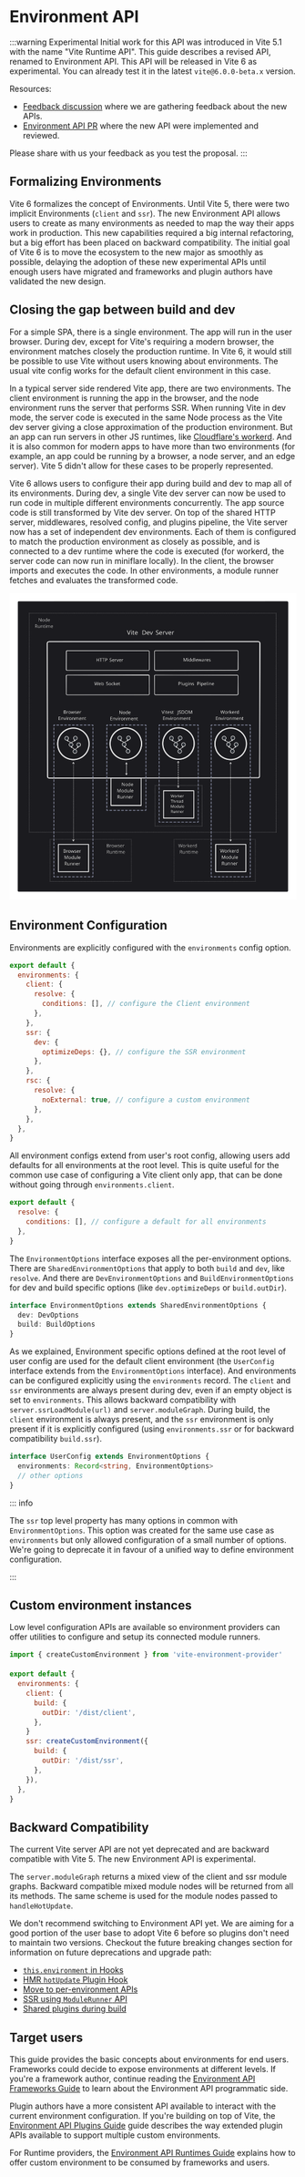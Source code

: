 # Environment API

:::warning Experimental
Initial work for this API was introduced in Vite 5.1 with the name "Vite Runtime API". This guide describes a revised API, renamed to Environment API. This API will be released in Vite 6 as experimental. You can already test it in the latest `vite@6.0.0-beta.x` version.

Resources:

- [Feedback discussion](https://github.com/vitejs/vite/discussions/16358) where we are gathering feedback about the new APIs.
- [Environment API PR](https://github.com/vitejs/vite/pull/16471) where the new API were implemented and reviewed.

Please share with us your feedback as you test the proposal.
:::

## Formalizing Environments

Vite 6 formalizes the concept of Environments. Until Vite 5, there were two implicit Environments (`client` and `ssr`). The new Environment API allows users to create as many environments as needed to map the way their apps work in production. This new capabilities required a big internal refactoring, but a big effort has been placed on backward compatibility. The initial goal of Vite 6 is to move the ecosystem to the new major as smoothly as possible, delaying the adoption of these new experimental APIs until enough users have migrated and frameworks and plugin authors have validated the new design.

## Closing the gap between build and dev

For a simple SPA, there is a single environment. The app will run in the user browser. During dev, except for Vite's requiring a modern browser, the environment matches closely the production runtime. In Vite 6, it would still be possible to use Vite without users knowing about environments. The usual vite config works for the default client environment in this case.

In a typical server side rendered Vite app, there are two environments. The client environment is running the app in the browser, and the node environment runs the server that performs SSR. When running Vite in dev mode, the server code is executed in the same Node process as the Vite dev server giving a close approximation of the production environment. But an app can run servers in other JS runtimes, like [Cloudflare's workerd](https://github.com/cloudflare/workerd). And it is also common for modern apps to have more than two environments (for example, an app could be running by a browser, a node server, and an edge server). Vite 5 didn't allow for these cases to be properly represented.

Vite 6 allows users to configure their app during build and dev to map all of its environments. During dev, a single Vite dev server can now be used to run code in multiple different environments concurrently. The app source code is still transformed by Vite dev server. On top of the shared HTTP server, middlewares, resolved config, and plugins pipeline, the Vite server now has a set of independent dev environments. Each of them is configured to match the production environment as closely as possible, and is connected to a dev runtime where the code is executed (for workerd, the server code can now run in miniflare locally). In the client, the browser imports and executes the code. In other environments, a module runner fetches and evaluates the transformed code.

![Vite Environments](../images/vite-environments.svg)

## Environment Configuration

Environments are explicitly configured with the `environments` config option.

```js
export default {
  environments: {
    client: {
      resolve: {
        conditions: [], // configure the Client environment
      },
    },
    ssr: {
      dev: {
        optimizeDeps: {}, // configure the SSR environment
      },
    },
    rsc: {
      resolve: {
        noExternal: true, // configure a custom environment
      },
    },
  },
}
```

All environment configs extend from user's root config, allowing users add defaults for all environments at the root level. This is quite useful for the common use case of configuring a Vite client only app, that can be done without going through `environments.client`.

```js
export default {
  resolve: {
    conditions: [], // configure a default for all environments
  },
}
```

The `EnvironmentOptions` interface exposes all the per-environment options. There are `SharedEnvironmentOptions` that apply to both `build` and `dev`, like `resolve`. And there are `DevEnvironmentOptions` and `BuildEnvironmentOptions` for dev and build specific options (like `dev.optimizeDeps` or `build.outDir`).

```ts
interface EnvironmentOptions extends SharedEnvironmentOptions {
  dev: DevOptions
  build: BuildOptions
}
```

As we explained, Environment specific options defined at the root level of user config are used for the default client environment (the `UserConfig` interface extends from the `EnvironmentOptions` interface). And environments can be configured explicitly using the `environments` record. The `client` and `ssr` environments are always present during dev, even if an empty object is set to `environments`. This allows backward compatibility with `server.ssrLoadModule(url)` and `server.moduleGraph`. During build, the `client` environment is always present, and the `ssr` environment is only present if it is explicitly configured (using `environments.ssr` or for backward compatibility `build.ssr`).

```ts
interface UserConfig extends EnvironmentOptions {
  environments: Record<string, EnvironmentOptions>
  // other options
}
```

::: info

The `ssr` top level property has many options in common with `EnvironmentOptions`. This option was created for the same use case as `environments` but only allowed configuration of a small number of options. We're going to deprecate it in favour of a unified way to define environment configuration.

:::

## Custom environment instances

Low level configuration APIs are available so environment providers can offer utilities to configure and setup its connected module runners.

```js
import { createCustomEnvironment } from 'vite-environment-provider'

export default {
  environments: {
    client: {
      build: {
        outDir: '/dist/client',
      },
    }
    ssr: createCustomEnvironment({
      build: {
        outDir: '/dist/ssr',
      },
    }),
  },
}
```

## Backward Compatibility

The current Vite server API are not yet deprecated and are backward compatible with Vite 5. The new Environment API is experimental.

The `server.moduleGraph` returns a mixed view of the client and ssr module graphs. Backward compatible mixed module nodes will be returned from all its methods. The same scheme is used for the module nodes passed to `handleHotUpdate`.

We don't recommend switching to Environment API yet. We are aiming for a good portion of the user base to adopt Vite 6 before so plugins don't need to maintain two versions. Checkout the future breaking changes section for information on future deprecations and upgrade path:

- [`this.environment` in Hooks](/changes/this-environment-in-hooks)
- [HMR `hotUpdate` Plugin Hook](/changes/hotupdate-hook)
- [Move to per-environment APIs](/changes/per-environment-apis)
- [SSR using `ModuleRunner` API](/changes/ssr-using-modulerunner)
- [Shared plugins during build](/changes/shared-plugins-during-build)

## Target users

This guide provides the basic concepts about environments for end users. Frameworks could decide to expose environments at different levels. If you're a framework author, continue reading the [Environment API Frameworks Guide](./api-environment-frameworks) to learn about the Environment API programmatic side.

Plugin authors have a more consistent API available to interact with the current environment configuration. If you're building on top of Vite, the [Environment API Plugins Guide](./api-environment-plugins.md) guide describes the way extended plugin APIs available to support multiple custom environments.

For Runtime providers, the [Environment API Runtimes Guide](./api-environment-runtimes.md) explains how to offer custom environment to be consumed by frameworks and users.
